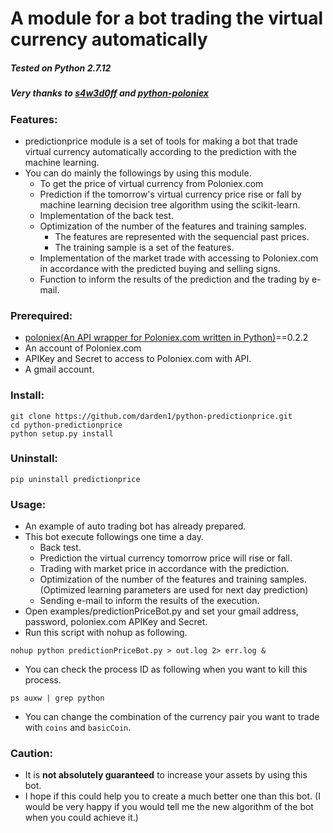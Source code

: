# **A module for a bot trading the virtual currency automatically**
##### _Tested on Python 2.7.12_
##### Very thanks to [s4w3d0ff](https://github.com/s4w3d0ff) and [python-poloniex](https://github.com/s4w3d0ff/python-poloniex)

### Features:
- predictionprice module is a set of tools for making a bot that trade virtual currency automatically according to the prediction with the machine learning.
- You can do mainly the followings by using this module.
  - To get the price of virtual currency from Poloniex.com
  - Prediction if the tomorrow's virtual currency price rise or fall by machine learning decision tree algorithm using the scikit-learn.
  - Implementation of the back test.
  - Optimization of the number of the features and training samples.
    - The features are represented with the sequencial past prices.
    - The training sample is a set of the features.
  - Implementation of the market trade with accessing to Poloniex.com in accordance with the predicted buying and selling signs.
  - Function to inform the results of the prediction and the trading by e-mail.

### Prerequired:
- [poloniex(An API wrapper for Poloniex.com written in Python)](https://github.com/s4w3d0ff/python-poloniex)==0.2.2
- An account of Poloniex.com
- APIKey and Secret to access to Poloniex.com with API.
- A gmail account.

### Install:
```
git clone https://github.com/darden1/python-predictionprice.git
cd python-predictionprice
python setup.py install
```

### Uninstall:
```
pip uninstall predictionprice
```

### Usage:
- An example of auto trading bot has already prepared.
- This bot execute followings one time a day.
  - Back test.
  - Prediction the virtual currency tomorrow price will rise or fall.
  - Trading with market price in accordance with the prediction.
  - Optimization of the number of the features and training samples.(Optimized learning parameters are used for next day prediction)
  - Sending e-mail to inform the results of the execution.
- Open examples/predictionPriceBot.py and set your gmail address, password, poloniex.com APIKey and Secret.
- Run this script with nohup as following.
```
nohup python predictionPriceBot.py > out.log 2> err.log &
```
- You can check the process ID as following when you want to kill this process.
```
ps auxw | grep python
```
- You can change the combination of the currency pair you want to trade with `coins` and `basicCoin`.

###  Caution:
- It is **not absolutely guaranteed** to increase your assets by using this bot.
- I hope if this could help you to create a much better one than this bot. (I would be very happy if you would tell me the new algorithm of the bot when you could achieve it.)
